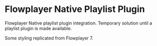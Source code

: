 # Flowplayer Native Playlist Plugin

Flowplayer Native playlist plugin integration. Temporary solution until a playlist plugin is made available. 

Some styling replicated from Flowplayer 7. 